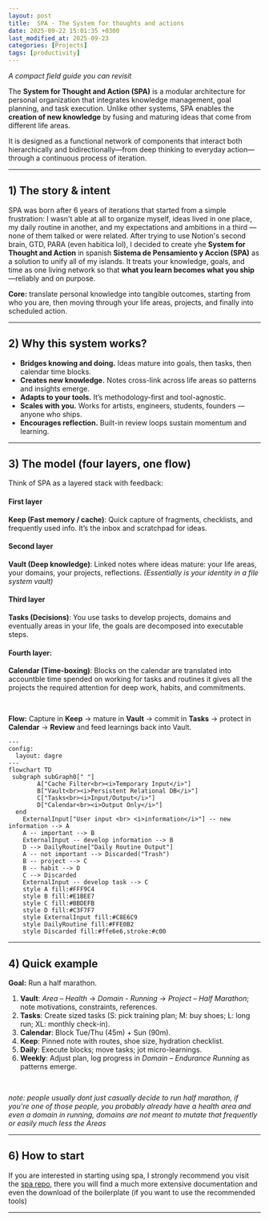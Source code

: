 ```yaml
---
layout: post
title:  SPA - The System for thoughts and actions
date: 2025-09-22 15:01:35 +0300
last_modified_at: 2025-09-23
categories: [Projects]
tags: [productivity]
---
```



*A compact field guide you can revisit*

The **System for Thought and Action (SPA)** is a modular architecture for personal organization that integrates knowledge management, goal planning, and task execution. Unlike other systems, SPA enables the **creation of new knowledge** by fusing and maturing ideas that come from different life areas.

It is designed as a functional network of components that interact both hierarchically and bidirectionally—from deep thinking to everyday action—through a continuous process of iteration.


---

## 1) The story & intent

SPA was born after 6 years of iterations that started from a simple frustration: I wasn't able at all to organize myself, ideas lived in one place, my daily routine in another, and my expectations and ambitions in a third — none of them talked or were related. After trying to use Notion's second brain, GTD, PARA (even habitica lol), I decided to create yhe **System for Thought and Action** in spanish **Sistema de Pensamiento y Accion (SPA)** as a solution to unify all of my islands. It treats your knowledge, goals, and time as one living network so that **what you learn becomes what you ship**—reliably and on purpose.

**Core:** translate personal knowledge into tangible outcomes, starting from who you are, then moving through your life areas, projects, and finally into scheduled action.

---

## 2) Why this system works?

* **Bridges knowing and doing.** Ideas mature into goals, then tasks, then calendar time blocks.
* **Creates new knowledge.** Notes cross-link across life areas so patterns and insights emerge.
* **Adapts to your tools.** It’s methodology-first and tool-agnostic.
* **Scales with you.** Works for artists, engineers, students, founders — anyone who ships.
* **Encourages reflection.** Built-in review loops sustain momentum and learning.

---

## 3) The model (four layers, one flow)

Think of SPA as a layered stack with feedback:

#### First layer

**Keep (Fast memory / cache)**: Quick capture of fragments, checklists, and frequently used info. It’s the inbox and scratchpad for ideas.

#### Second layer

**Vault (Deep knowledge)**: Linked notes where ideas mature: your life areas, your domains, your projects, reflections. *(Essentially is your identity in a file system vault)*

#### Third layer

**Tasks (Decisions)**: You use tasks to develop projects, domains and eventually areas in your life, the goals are decomposed into executable steps. 

#### Fourth layer:

**Calendar (Time-boxing)**: Blocks on the calendar are translated into accountble time spended on working for tasks and routines it gives all the projects  the required  attention for deep work, habits, and commitments.

<br>

**Flow:** Capture in **Keep** → mature in **Vault** → commit in **Tasks** → protect in **Calendar** → **Review** and feed learnings back into Vault.



```mermaid
---
config:
  layout: dagre
---
flowchart TD
 subgraph subGraph0[" "]
        A["Cache Filter<br><i>Temporary Input</i>"]
        B["Vault<br><i>Persistent Relational DB</i>"]
        C["Tasks<br><i>Input/Output</i>"]
        D["Calendar<br><i>Output Only</i>"]
  end
    ExternalInput["User input <br> <i>information</i>"] -- new information --> A
    A -- important --> B
    ExternalInput -- develop information --> B
    D --> DailyRoutine["Daily Routine Output"]
    A -- not important --> Discarded("Trash")
    B -- project --> C
    B -- habit --> D
    C --> Discarded
    ExternalInput -- develop task --> C
    style A fill:#FFF9C4
    style B fill:#E1BEE7
    style C fill:#BBDEFB
    style D fill:#C3F7F7
    style ExternalInput fill:#C8E6C9
    style DailyRoutine fill:#FFE0B2
    style Discarded fill:#ffe6e6,stroke:#c00

```




---

## 4) Quick example 

**Goal:** Run a half marathon.

1. **Vault**: *Area – Health* → *Domain - Running* → *Project – Half Marathon*; note motivations, constraints, references.
2. **Tasks**: Create sized tasks (S: pick training plan; M: buy shoes; L: long run; XL: monthly check-in).
3. **Calendar**: Block Tue/Thu (45m) + Sun (90m).
4. **Keep**: Pinned note with routes, shoe size, hydration checklist.
5. **Daily**: Execute blocks; move tasks; jot micro-learnings.
6. **Weekly**: Adjust plan, log progress in *Domain – Endurance Running* as patterns emerge.

<br>

*note: people usually dont just casually decide to run half marathon, if you're one of those people, you probably already have a health area and even a domain in running, domains are not meant to mutate that frequently or easily much less the Areas*

---

## 6) How to start

If you are interested in starting using spa, I strongly recommend you visit the [spa repo](https://github.com/leonardespi/spa), there you will find a much more extensive documentation and even the download of the boilerplate (if you want to use the recommended tools)

---
